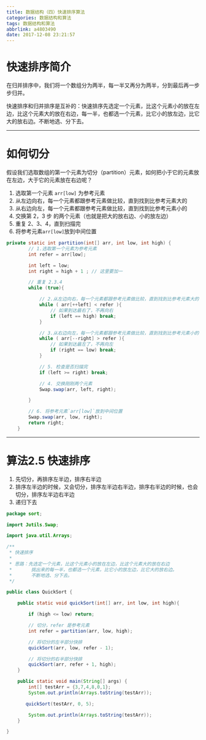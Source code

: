 ```yaml
---
title: 数据结构（四）快速排序算法
categories: 数据结构和算法
tags: 数据结构和算法
abbrlink: a4803490
date: 2017-12-08 23:21:57
---
```


# 快速排序简介

在归并排序中，我们将一个数组分为两半，每一半又再分为两半，分到最后再一步步归并。

快速排序和归并排序是互补的：快速排序先选定一个元素，比这个元素小的放在左边，比这个元素大的放在右边，每一半，也都选一个元素，比它小的放左边，比它大的放右边。不断地选、分下去。

<!-- more -->

---

# 如何切分

假设我们选取数组的第一个元素为切分（partition）元素，如何把小于它的元素放在左边，大于它的元素放在右边呢？

1. 选取第一个元素 `arr[low]` 为参考元素
2. 从左边向右，每一个元素都跟参考元素做比较，直到找到比参考元素大的
3. 从右边向左，每一个元素都跟参考元素做比较，直到找到比参考元素小的
4. 交换第 2，3 步 的两个元素（也就是把大的放右边、小的放左边）
5. 重复 2、3、4，直到扫描完
6. 将参考元素`arr[low]`放到中间位置

```java
private static int partition(int[] arr, int low, int high) {
        // 1.选取第一个元素为参考元素
        int refer = arr[low];

        int left = low;
        int right = high + 1 ; // 这里要加一

        // 重复 2.3.4
        while (true){

            // 2.从左边向右，每一个元素都跟参考元素做比较，直到找到比参考元素大的
            while ( arr[++left] < refer ){
                // 如果到达最右了，不再向右
                if (left == high) break;
            }

            // 3.从右边向左，每一个元素都跟参考元素做比较，直到找到比参考元素小的
            while ( arr[--right] > refer ){
                // 如果到达最左了，不再向左
                if (right == low) break;
            }

            // 5. 检查是否扫描完
            if (left >= right) break;

            // 4. 交换刚刚两个元素
            Swap.swap(arr, left, right);

        }

        // 6. 将参考元素`arr[low]`放到中间位置
        Swap.swap(arr, low, right);
        return right;
    }
```



---

# 算法2.5 快速排序


1. 先切分，再排序左半边，排序右半边
2. 排序左半边的时候，又会切分，排序左半边右半边，排序右半边的时候，也会切分，排序左半边右半边
3. 递归下去

```java
package sort;

import Jutils.Swap;

import java.util.Arrays;

/**
 * 快速排序
 *
 * 思路：先选定一个元素，比这个元素小的放在左边，比这个元素大的放在右边
 *       挑出来的每一半，也都选一个元素，比它小的放左边，比它大的放右边。
 *       不断地选、分下去。
 */

public class QuickSort {

    public static void quickSort(int[] arr, int low, int high){

        if (high <= low) return;

        // 切分，refer 是参考元素
        int refer = partition(arr, low, high);

        // 将切分的左半部分快排
        quickSort(arr, low, refer - 1);

        // 将切分的右半部分快排
        quickSort(arr, refer + 1, high);
    }

    public static void main(String[] args) {
        int[] testArr = {3,7,4,8,0,1};
        System.out.println(Arrays.toString(testArr));

       quickSort(testArr, 0, 5);

        System.out.println(Arrays.toString(testArr));
    }

}

```

